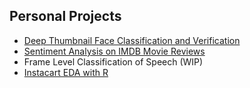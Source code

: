 ## Personal Projects

- [Deep Thumbnail Face Classification and Verification](https://github.com/roycechan/Portfolio/tree/master/Deep%20Thumbnail%20Face%20Classification%20and%20Verification) 
- [Sentiment Analysis on IMDB Movie Reviews](https://github.com/roycechan/Portfolio/tree/master/Sentiment%20Analysis%20on%20IMDB%20Movie%20Reviews)
- Frame Level Classification of Speech (WIP)
- [Instacart EDA with R](https://github.com/roycechan/Portfolio/tree/master/Instacart%20Cart%20Analysis%20EDA)


